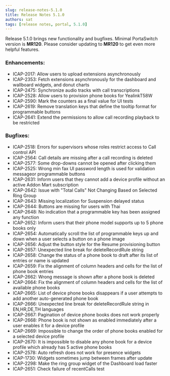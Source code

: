 ```yaml
---
slug: release-notes-5.1.0
title: Release Notes 5.1.0
authors: sat
tags: [release notes, portal, 5.1.0]
---
```


Release 5.1.0 brings new functionality and bugfixes. 
Minimal PortaSwitch version is **MR120**. Please consider updating to **MR120** to get even more helpful features.

### Enhancements:
- ICAP-2017: Allow users to upload extensions asynchronously
- ICAP-2353: Fetch extensions asynchronously for the dashboard and wallboard widgets, and donut charts
- ICAP-2475: Synchronize audio tracks with call transcriptions
- ICAP-2528: Allow users to provision phone books for YealinkT58W
- ICAP-2590: Mark the counters as a final value for UI tests
- ICAP-2619: Remove translation keys that define the tooltip format for programmable buttons
- ICAP-2641: Extend the permissions to allow call recording playback to be restricted
<!--truncate-->

### Bugfixes:
- ICAP-2518: Errors for supervisors whose roles restrict access to Call control API
- ICAP-2564: Call details are missing after a call recording is deleted
- ICAP-2577: Some drop-downs cannot be opened after clicking them
- ICAP-2525: Wrong min fax UI password length is used for validation messageor programmable buttons
- ICAP-2631: Inform users that they cannot add a device profile without an active Addon Mart subscription
- ICAP-2642: Issue with "Total Calls" Not Changing Based on Selected Ring Group
- ICAP-2643: Missing localization for Suspension delayed status
- ICAP-2644: Buttons are missing for users with Thai
- ICAP-2648: No indication that a programmable key has been assigned any function
- ICAP-2652: Inform users that their phone model supports up to 5 phone books only
- ICAP-2654: Automatically scroll the list of programmable keys up and down when a user selects a button on a phone image
- ICAP-2656: Adjust the button style for the Resume provisioning button
- ICAP-2657: Unexpected line break for deleteRecordRule string
- ICAP-2658: Change the status of a phone book to draft after its list of entries or name is updated
- ICAP-2659: Fix the alignment of column headers and cells for the list of phone book entries
- ICAP-2662: Wrong message is shown after a phone book is deleted
- ICAP-2664: Fix the alignment of column headers and cells for the list of available phone books
- ICAP-2665: List of device phone books disappears if a user attempts to add another auto-generated phone book
- ICAP-2666: Unexpected line break for deleteRecordRule string in EN,HR,DE,TH languages
- ICAP-2667: Pagination of device phone books does not work properly
- ICAP-2668: Phone book is not shown as enabled immediately after a user enables it for a device profile
- ICAP-2669: Impossible to change the order of phone books enabled for a selected device profile
- ICAP-2670: It is impossible to disable any phone book for a device profile which already has 5 active phone books
- ICAP-2578: Auto refresh does not work for presence widgets
- ICAP-1730: Widgets sometimes jump between frames after update
- ICAP-2298: Make the ring group widget of the Dashboard load faster
- ICAP-2651: Check failure of recentCalls test